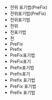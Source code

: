 - 전위 표기법(PreFix) 
- 전위표기법(PreFix) 
- 전위표기법
- 전위
- 전표기법
- 전
- PreFix
- Prefix
- PreFix표기법
- PreFix표기
- Prefix표기법
- Prefix표기
- Prefix 표기법
- PreFix 표기법
- Prefix 표기법